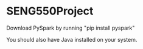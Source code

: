 # SENG550Project
Download PySpark by running "pip install pyspark"

You should also have Java installed on your system.